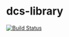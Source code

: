 dcs-library
===========

[![Build Status](https://img.shields.io/travis/com/configs-akerl/dcs-library.svg)](https://travis-ci.com/configs-akerl/dcs-library)

